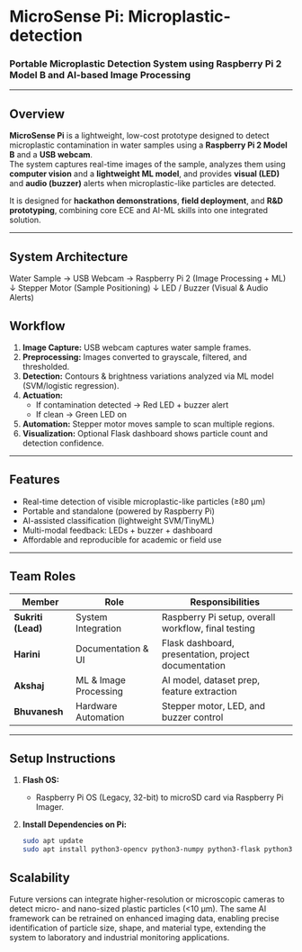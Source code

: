 # MicroSense Pi: Microplastic-detection
### Portable Microplastic Detection System using Raspberry Pi 2 Model B and AI-based Image Processing

---

## Overview
**MicroSense Pi** is a lightweight, low-cost prototype designed to detect microplastic contamination in water samples using a **Raspberry Pi 2 Model B** and a **USB webcam**.  
The system captures real-time images of the sample, analyzes them using **computer vision** and a **lightweight ML model**, and provides **visual (LED)** and **audio (buzzer)** alerts when microplastic-like particles are detected.  

It is designed for **hackathon demonstrations**, **field deployment**, and **R&D prototyping**, combining core ECE and AI-ML skills into one integrated solution.

---

## System Architecture
Water Sample → USB Webcam → Raspberry Pi 2 (Image Processing + ML)
↓
Stepper Motor (Sample Positioning)
↓
LED / Buzzer (Visual & Audio Alerts)

## Workflow

1. **Image Capture:** USB webcam captures water sample frames.  
2. **Preprocessing:** Images converted to grayscale, filtered, and thresholded.  
3. **Detection:** Contours & brightness variations analyzed via ML model (SVM/logistic regression).  
4. **Actuation:**  
   - If contamination detected → Red LED + buzzer alert  
   - If clean → Green LED on  
5. **Automation:** Stepper motor moves sample to scan multiple regions.  
6. **Visualization:** Optional Flask dashboard shows particle count and detection confidence.

---

## Features
- Real-time detection of visible microplastic-like particles (≥80 µm)  
- Portable and standalone (powered by Raspberry Pi)  
- AI-assisted classification (lightweight SVM/TinyML)  
- Multi-modal feedback: LEDs + buzzer + dashboard  
- Affordable and reproducible for academic or field use

---

## Team Roles

| Member | Role | Responsibilities |
|---------|------|------------------|
| **Sukriti (Lead)** | System Integration | Raspberry Pi setup, overall workflow, final testing |
| **Harini** | Documentation & UI | Flask dashboard, presentation, project documentation |
| **Akshaj** | ML & Image Processing | AI model, dataset prep, feature extraction |
| **Bhuvanesh** | Hardware Automation | Stepper motor, LED, and buzzer control |

---

## Setup Instructions

1. **Flash OS:**  
   - Raspberry Pi OS (Legacy, 32-bit) to microSD card via Raspberry Pi Imager.  

2. **Install Dependencies on Pi:**
   ```bash
   sudo apt update
   sudo apt install python3-opencv python3-numpy python3-flask python3-sklearn python3-rpi.gpio python3-pigpio -y

## Scalability 
Future versions can integrate higher-resolution or microscopic cameras to detect micro- and nano-sized plastic particles (<10 µm). The same AI framework can be retrained on enhanced imaging data, enabling precise identification of particle size, shape, and material type, extending the system to laboratory and industrial monitoring applications.
